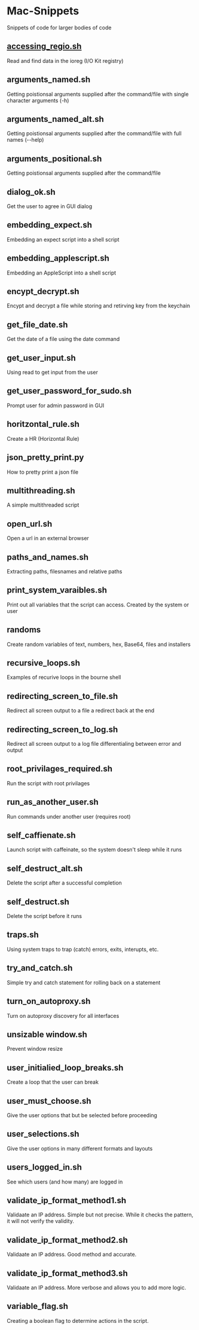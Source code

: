 # Mac-Snippets
Snippets of code for larger bodies of code

## [accessing_regio.sh](thedzy/Shell/blob/master/Snippets/accessing_regio.sh)
Read and find data in the ioreg (I/O Kit registry)
## arguments_named.sh
Getting poistionsal arguments supplied after the command/file with single character arguments (-h)
## arguments_named_alt.sh
Getting poistionsal arguments supplied after the command/file with full names (--help)
## arguments_positional.sh
Getting poistionsal arguments supplied after the command/file
## dialog_ok.sh
Get the user to agree in GUI dialog
## embedding_expect.sh
Embedding an expect script into a shell script
## embedding_applescript.sh
Embedding an AppleScript into a shell script
## encypt_decrypt.sh
Encypt and decrypt a file while storing and retirving key from the keychain
## get_file_date.sh
Get the date of a file using the date command
## get_user_input.sh
Using read to get input from the user
## get_user_password_for_sudo.sh
Prompt user for admin password in GUI
## horitzontal_rule.sh
Create a HR (Horizontal Rule)
## json_pretty_print.py
How to pretty print a json file
## multithreading.sh
A simple multithreaded script
## open_url.sh
Open a url in an external browser
## paths_and_names.sh
Extracting paths, filesnames and relative paths
## print_system_varaibles.sh
Print out all variables that the script can access.  Created by the system or user
## randoms
Create random variables of text, numbers, hex, Base64, files and installers
## recursive_loops.sh
Examples of recurive loops in the bourne shell
## redirecting_screen_to_file.sh
Redirect all screen output to a file a redirect back at the end
## redirecting_screen_to_log.sh
Redirect all screen output to a log file differentialing between error and output
## root_privilages_required.sh
Run the script with root privilages
## run_as_another_user.sh
Run commands under another user (requires root)
## self_caffienate.sh
Launch script with caffeinate, so the system doesn't sleep while it runs
## self_destruct_alt.sh
Delete the script after a successful completion
## self_destruct.sh
Delete the script before it runs
## traps.sh
Using system traps to trap (catch) errors, exits, interupts, etc.
## try_and_catch.sh
Simple try and catch statement for rolling back on a statement
## turn_on_autoproxy.sh
Turn on autoproxy discovery for all interfaces
## unsizable window.sh
Prevent window resize
## user_initialied_loop_breaks.sh
Create a loop that the user can break
## user_must_choose.sh
Give the user options that but be selected before proceeding
## user_selections.sh
Give the user options in many different formats and layouts
## users_logged_in.sh
See which users (and how many) are logged in
## validate_ip_format_method1.sh
Validaate an IP address.  Simple but not precise.  While it checks the pattern, it will not verify the validity.
## validate_ip_format_method2.sh
Validaate an IP address. Good method and accurate.
## validate_ip_format_method3.sh
Validaate an IP address. More verbose and allows you to add more logic.
## variable_flag.sh
Creating a boolean flag to determine actions in the script.
